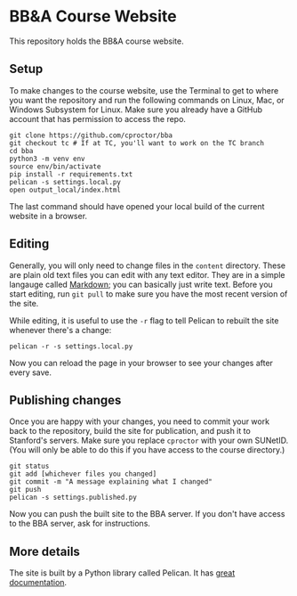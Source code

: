 # BB&A Course Website

This repository holds the BB&A course website. 

## Setup

To make changes to the course website, use the Terminal to get to where you want the repository and 
run the following commands on Linux, Mac, or Windows Subsystem for Linux. Make sure you already have 
a GitHub account that has permission to access the repo.

    git clone https://github.com/cproctor/bba
    git checkout tc # If at TC, you'll want to work on the TC branch
    cd bba
    python3 -m venv env
    source env/bin/activate
    pip install -r requirements.txt
    pelican -s settings.local.py
    open output_local/index.html

The last command should have opened your local build of the current website in a browser.

## Editing

Generally, you will only need to change files in the `content` directory. These are plain old text 
files you can edit with any text editor. They are in a simple langauge called 
[Markdown](https://guides.github.com/pdfs/markdown-cheatsheet-online.pdf); 
you can basically just write text. Before you start editing, run `git pull` to make sure you 
have the most recent version of the site.

While editing, it is useful to use the `-r` flag to tell Pelican to rebuilt the site whenever there's a 
change:

    pelican -r -s settings.local.py

Now you can reload the page in your browser to see your changes after every save.

## Publishing changes

Once you are happy with your changes, you need to commit your work back to the repository, 
build the site for publication, and push it to Stanford's servers. Make sure you replace `cproctor`
with your own SUNetID. (You will only be able to do this if you have access to the course directory.)

    git status
    git add [whichever files you changed]
    git commit -m "A message explaining what I changed"
    git push
    pelican -s settings.published.py

Now you can push the built site to the BBA server. If you don't have access to the BBA server, ask for instructions.

## More details

The site is built by a Python library called Pelican. It has [great documentation](http://docs.getpelican.com/en/stable/index.html). 

